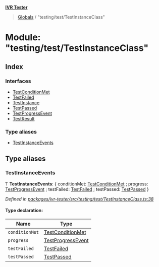 **[IVR Tester](../README.md)**

> [Globals](../README.md) / "testing/test/TestInstanceClass"

# Module: "testing/test/TestInstanceClass"

## Index

### Interfaces

* [TestConditionMet](../interfaces/_testing_test_testinstanceclass_.testconditionmet.md)
* [TestFailed](../interfaces/_testing_test_testinstanceclass_.testfailed.md)
* [TestInstance](../interfaces/_testing_test_testinstanceclass_.testinstance.md)
* [TestPassed](../interfaces/_testing_test_testinstanceclass_.testpassed.md)
* [TestProgressEvent](../interfaces/_testing_test_testinstanceclass_.testprogressevent.md)
* [TestResult](../interfaces/_testing_test_testinstanceclass_.testresult.md)

### Type aliases

* [TestInstanceEvents](_testing_test_testinstanceclass_.md#testinstanceevents)

## Type aliases

### TestInstanceEvents

Ƭ  **TestInstanceEvents**: { conditionMet: [TestConditionMet](../interfaces/_testing_test_testinstanceclass_.testconditionmet.md) ; progress: [TestProgressEvent](../interfaces/_testing_test_testinstanceclass_.testprogressevent.md) ; testFailed: [TestFailed](../interfaces/_testing_test_testinstanceclass_.testfailed.md) ; testPassed: [TestPassed](../interfaces/_testing_test_testinstanceclass_.testpassed.md)  }

*Defined in [packages/ivr-tester/src/testing/test/TestInstanceClass.ts:38](https://github.com/SketchingDev/ivr-tester/blob/60c8b59/packages/ivr-tester/src/testing/test/TestInstanceClass.ts#L38)*

#### Type declaration:

Name | Type |
------ | ------ |
`conditionMet` | [TestConditionMet](../interfaces/_testing_test_testinstanceclass_.testconditionmet.md) |
`progress` | [TestProgressEvent](../interfaces/_testing_test_testinstanceclass_.testprogressevent.md) |
`testFailed` | [TestFailed](../interfaces/_testing_test_testinstanceclass_.testfailed.md) |
`testPassed` | [TestPassed](../interfaces/_testing_test_testinstanceclass_.testpassed.md) |
